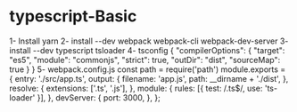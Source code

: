 # typescript-Basic
1- Install yarn
2- install --dev webpack webpack-cli webpack-dev-server
3- install --dev typescript tsloader
4- tsconfig
{
  "compilerOptions": {
    "target": "es5",
    "module": "commonjs",
    "strict": true,
    "outDir": "dist",
    "sourceMap": true
  }
}
5- webpack.config.js
const path = require('path')
module.exports = {
  entry: './src/app.ts',
  output: {
    filename: 'app.js',
    path: __dirname + './dist',
  },
  resolve: {
    extensions: ['.ts', '.js'],
  },
  module: {
    rules: [{ test: /\.ts$/, use: 'ts-loader' }],
  },
  devServer: {
    port: 3000,
  },
};
